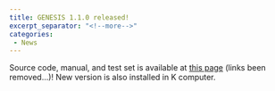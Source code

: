 ```yaml
---
title: GENESIS 1.1.0 released!
excerpt_separator: "<!--more-->"
categories:
 - News
---
```


Source code, manual, and test set is available at [this page]() (links been removed...)!
New version is also installed in K computer.

